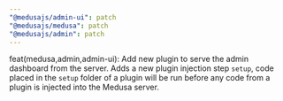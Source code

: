 ```yaml
---
"@medusajs/admin-ui": patch
"@medusajs/medusa": patch
"@medusajs/admin": patch
---
```


feat(medusa,admin,admin-ui): Add new plugin to serve the admin dashboard from the server. Adds a new plugin injection step `setup`, code placed in the `setup` folder of a plugin will be run before any code from a plugin is injected into the Medusa server.
